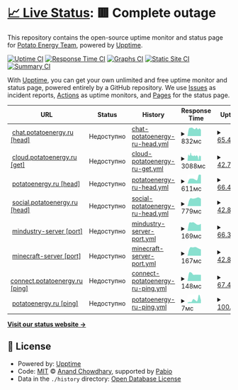 # [📈 Live Status](https://status.potatoenergy.ru): <!--live status--> **🟥 Complete outage**

This repository contains the open-source uptime monitor and status page for [Potato Energy Team](https://potatoenergy.ru/), powered by [Upptime](https://github.com/upptime/upptime).

[![Uptime CI](https://github.com/potatoenergy/status/workflows/Uptime%20CI/badge.svg)](https://github.com/potatoenergy/status/actions?query=workflow%3A%22Uptime+CI%22)
[![Response Time CI](https://github.com/potatoenergy/status/workflows/Response%20Time%20CI/badge.svg)](https://github.com/potatoenergy/status/actions?query=workflow%3A%22Response+Time+CI%22)
[![Graphs CI](https://github.com/potatoenergy/status/workflows/Graphs%20CI/badge.svg)](https://github.com/potatoenergy/status/actions?query=workflow%3A%22Graphs+CI%22)
[![Static Site CI](https://github.com/potatoenergy/status/workflows/Static%20Site%20CI/badge.svg)](https://github.com/potatoenergy/status/actions?query=workflow%3A%22Static+Site+CI%22)
[![Summary CI](https://github.com/potatoenergy/status/workflows/Summary%20CI/badge.svg)](https://github.com/potatoenergy/status/actions?query=workflow%3A%22Summary+CI%22)

With [Upptime](https://upptime.js.org), you can get your own unlimited and free uptime monitor and status page, powered entirely by a GitHub repository. We use [Issues](https://github.com/potatoenergy/status/issues) as incident reports, [Actions](https://github.com/potatoenergy/status/actions) as uptime monitors, and [Pages](https://status.potatoenergy.ru) for the status page.

<!--start: status pages-->
<!-- This summary is generated by Upptime (https://github.com/upptime/upptime) -->
<!-- Do not edit this manually, your changes will be overwritten -->
<!-- prettier-ignore -->
| URL | Status | History | Response Time | Uptime |
| --- | ------ | ------- | ------------- | ------ |
| <img alt="" src="https://icons.duckduckgo.com/ip3/chat.potatoenergy.ru.ico" height="13"> [chat.potatoenergy.ru [head]](https://chat.potatoenergy.ru/health) | Недоступно | [chat-potatoenergy-ru-head.yml](https://github.com/potatoenergy/status/commits/HEAD/history/chat-potatoenergy-ru-head.yml) | <details><summary><img alt="Response time graph" src="./graphs/chat-potatoenergy-ru-head/response-time-week.png" height="20"> 832мс</summary><br><a href="https://status.potatoenergy.ru/history/chat-potatoenergy-ru-head"><img alt="Response time 800" src="https://img.shields.io/endpoint?url=https%3A%2F%2Fraw.githubusercontent.com%2Fpotatoenergy%2Fstatus%2FHEAD%2Fapi%2Fchat-potatoenergy-ru-head%2Fresponse-time.json"></a><br><a href="https://status.potatoenergy.ru/history/chat-potatoenergy-ru-head"><img alt="24-hour response time 869" src="https://img.shields.io/endpoint?url=https%3A%2F%2Fraw.githubusercontent.com%2Fpotatoenergy%2Fstatus%2FHEAD%2Fapi%2Fchat-potatoenergy-ru-head%2Fresponse-time-day.json"></a><br><a href="https://status.potatoenergy.ru/history/chat-potatoenergy-ru-head"><img alt="7-day response time 832" src="https://img.shields.io/endpoint?url=https%3A%2F%2Fraw.githubusercontent.com%2Fpotatoenergy%2Fstatus%2FHEAD%2Fapi%2Fchat-potatoenergy-ru-head%2Fresponse-time-week.json"></a><br><a href="https://status.potatoenergy.ru/history/chat-potatoenergy-ru-head"><img alt="30-day response time 842" src="https://img.shields.io/endpoint?url=https%3A%2F%2Fraw.githubusercontent.com%2Fpotatoenergy%2Fstatus%2FHEAD%2Fapi%2Fchat-potatoenergy-ru-head%2Fresponse-time-month.json"></a><br><a href="https://status.potatoenergy.ru/history/chat-potatoenergy-ru-head"><img alt="1-year response time 800" src="https://img.shields.io/endpoint?url=https%3A%2F%2Fraw.githubusercontent.com%2Fpotatoenergy%2Fstatus%2FHEAD%2Fapi%2Fchat-potatoenergy-ru-head%2Fresponse-time-year.json"></a></details> | <details><summary><a href="https://status.potatoenergy.ru/history/chat-potatoenergy-ru-head">65.47%</a></summary><a href="https://status.potatoenergy.ru/history/chat-potatoenergy-ru-head"><img alt="All-time uptime 65.13%" src="https://img.shields.io/endpoint?url=https%3A%2F%2Fraw.githubusercontent.com%2Fpotatoenergy%2Fstatus%2FHEAD%2Fapi%2Fchat-potatoenergy-ru-head%2Fuptime.json"></a><br><a href="https://status.potatoenergy.ru/history/chat-potatoenergy-ru-head"><img alt="24-hour uptime 66.52%" src="https://img.shields.io/endpoint?url=https%3A%2F%2Fraw.githubusercontent.com%2Fpotatoenergy%2Fstatus%2FHEAD%2Fapi%2Fchat-potatoenergy-ru-head%2Fuptime-day.json"></a><br><a href="https://status.potatoenergy.ru/history/chat-potatoenergy-ru-head"><img alt="7-day uptime 65.47%" src="https://img.shields.io/endpoint?url=https%3A%2F%2Fraw.githubusercontent.com%2Fpotatoenergy%2Fstatus%2FHEAD%2Fapi%2Fchat-potatoenergy-ru-head%2Fuptime-week.json"></a><br><a href="https://status.potatoenergy.ru/history/chat-potatoenergy-ru-head"><img alt="30-day uptime 65.59%" src="https://img.shields.io/endpoint?url=https%3A%2F%2Fraw.githubusercontent.com%2Fpotatoenergy%2Fstatus%2FHEAD%2Fapi%2Fchat-potatoenergy-ru-head%2Fuptime-month.json"></a><br><a href="https://status.potatoenergy.ru/history/chat-potatoenergy-ru-head"><img alt="1-year uptime 65.13%" src="https://img.shields.io/endpoint?url=https%3A%2F%2Fraw.githubusercontent.com%2Fpotatoenergy%2Fstatus%2FHEAD%2Fapi%2Fchat-potatoenergy-ru-head%2Fuptime-year.json"></a></details>
| <img alt="" src="https://icons.duckduckgo.com/ip3/cloud.potatoenergy.ru.ico" height="13"> [cloud.potatoenergy.ru [get]](https://cloud.potatoenergy.ru/login) | Недоступно | [cloud-potatoenergy-ru-get.yml](https://github.com/potatoenergy/status/commits/HEAD/history/cloud-potatoenergy-ru-get.yml) | <details><summary><img alt="Response time graph" src="./graphs/cloud-potatoenergy-ru-get/response-time-week.png" height="20"> 3088мс</summary><br><a href="https://status.potatoenergy.ru/history/cloud-potatoenergy-ru-get"><img alt="Response time 3504" src="https://img.shields.io/endpoint?url=https%3A%2F%2Fraw.githubusercontent.com%2Fpotatoenergy%2Fstatus%2FHEAD%2Fapi%2Fcloud-potatoenergy-ru-get%2Fresponse-time.json"></a><br><a href="https://status.potatoenergy.ru/history/cloud-potatoenergy-ru-get"><img alt="24-hour response time 2253" src="https://img.shields.io/endpoint?url=https%3A%2F%2Fraw.githubusercontent.com%2Fpotatoenergy%2Fstatus%2FHEAD%2Fapi%2Fcloud-potatoenergy-ru-get%2Fresponse-time-day.json"></a><br><a href="https://status.potatoenergy.ru/history/cloud-potatoenergy-ru-get"><img alt="7-day response time 3088" src="https://img.shields.io/endpoint?url=https%3A%2F%2Fraw.githubusercontent.com%2Fpotatoenergy%2Fstatus%2FHEAD%2Fapi%2Fcloud-potatoenergy-ru-get%2Fresponse-time-week.json"></a><br><a href="https://status.potatoenergy.ru/history/cloud-potatoenergy-ru-get"><img alt="30-day response time 3583" src="https://img.shields.io/endpoint?url=https%3A%2F%2Fraw.githubusercontent.com%2Fpotatoenergy%2Fstatus%2FHEAD%2Fapi%2Fcloud-potatoenergy-ru-get%2Fresponse-time-month.json"></a><br><a href="https://status.potatoenergy.ru/history/cloud-potatoenergy-ru-get"><img alt="1-year response time 3504" src="https://img.shields.io/endpoint?url=https%3A%2F%2Fraw.githubusercontent.com%2Fpotatoenergy%2Fstatus%2FHEAD%2Fapi%2Fcloud-potatoenergy-ru-get%2Fresponse-time-year.json"></a></details> | <details><summary><a href="https://status.potatoenergy.ru/history/cloud-potatoenergy-ru-get">42.79%</a></summary><a href="https://status.potatoenergy.ru/history/cloud-potatoenergy-ru-get"><img alt="All-time uptime 58.73%" src="https://img.shields.io/endpoint?url=https%3A%2F%2Fraw.githubusercontent.com%2Fpotatoenergy%2Fstatus%2FHEAD%2Fapi%2Fcloud-potatoenergy-ru-get%2Fuptime.json"></a><br><a href="https://status.potatoenergy.ru/history/cloud-potatoenergy-ru-get"><img alt="24-hour uptime 33.68%" src="https://img.shields.io/endpoint?url=https%3A%2F%2Fraw.githubusercontent.com%2Fpotatoenergy%2Fstatus%2FHEAD%2Fapi%2Fcloud-potatoenergy-ru-get%2Fuptime-day.json"></a><br><a href="https://status.potatoenergy.ru/history/cloud-potatoenergy-ru-get"><img alt="7-day uptime 42.79%" src="https://img.shields.io/endpoint?url=https%3A%2F%2Fraw.githubusercontent.com%2Fpotatoenergy%2Fstatus%2FHEAD%2Fapi%2Fcloud-potatoenergy-ru-get%2Fuptime-week.json"></a><br><a href="https://status.potatoenergy.ru/history/cloud-potatoenergy-ru-get"><img alt="30-day uptime 60.55%" src="https://img.shields.io/endpoint?url=https%3A%2F%2Fraw.githubusercontent.com%2Fpotatoenergy%2Fstatus%2FHEAD%2Fapi%2Fcloud-potatoenergy-ru-get%2Fuptime-month.json"></a><br><a href="https://status.potatoenergy.ru/history/cloud-potatoenergy-ru-get"><img alt="1-year uptime 58.73%" src="https://img.shields.io/endpoint?url=https%3A%2F%2Fraw.githubusercontent.com%2Fpotatoenergy%2Fstatus%2FHEAD%2Fapi%2Fcloud-potatoenergy-ru-get%2Fuptime-year.json"></a></details>
| <img alt="" src="https://icons.duckduckgo.com/ip3/potatoenergy.ru.ico" height="13"> [potatoenergy.ru [head]](https://potatoenergy.ru/search) | Недоступно | [potatoenergy-ru-head.yml](https://github.com/potatoenergy/status/commits/HEAD/history/potatoenergy-ru-head.yml) | <details><summary><img alt="Response time graph" src="./graphs/potatoenergy-ru-head/response-time-week.png" height="20"> 611мс</summary><br><a href="https://status.potatoenergy.ru/history/potatoenergy-ru-head"><img alt="Response time 1023" src="https://img.shields.io/endpoint?url=https%3A%2F%2Fraw.githubusercontent.com%2Fpotatoenergy%2Fstatus%2FHEAD%2Fapi%2Fpotatoenergy-ru-head%2Fresponse-time.json"></a><br><a href="https://status.potatoenergy.ru/history/potatoenergy-ru-head"><img alt="24-hour response time 880" src="https://img.shields.io/endpoint?url=https%3A%2F%2Fraw.githubusercontent.com%2Fpotatoenergy%2Fstatus%2FHEAD%2Fapi%2Fpotatoenergy-ru-head%2Fresponse-time-day.json"></a><br><a href="https://status.potatoenergy.ru/history/potatoenergy-ru-head"><img alt="7-day response time 611" src="https://img.shields.io/endpoint?url=https%3A%2F%2Fraw.githubusercontent.com%2Fpotatoenergy%2Fstatus%2FHEAD%2Fapi%2Fpotatoenergy-ru-head%2Fresponse-time-week.json"></a><br><a href="https://status.potatoenergy.ru/history/potatoenergy-ru-head"><img alt="30-day response time 1561" src="https://img.shields.io/endpoint?url=https%3A%2F%2Fraw.githubusercontent.com%2Fpotatoenergy%2Fstatus%2FHEAD%2Fapi%2Fpotatoenergy-ru-head%2Fresponse-time-month.json"></a><br><a href="https://status.potatoenergy.ru/history/potatoenergy-ru-head"><img alt="1-year response time 1023" src="https://img.shields.io/endpoint?url=https%3A%2F%2Fraw.githubusercontent.com%2Fpotatoenergy%2Fstatus%2FHEAD%2Fapi%2Fpotatoenergy-ru-head%2Fresponse-time-year.json"></a></details> | <details><summary><a href="https://status.potatoenergy.ru/history/potatoenergy-ru-head">66.43%</a></summary><a href="https://status.potatoenergy.ru/history/potatoenergy-ru-head"><img alt="All-time uptime 63.47%" src="https://img.shields.io/endpoint?url=https%3A%2F%2Fraw.githubusercontent.com%2Fpotatoenergy%2Fstatus%2FHEAD%2Fapi%2Fpotatoenergy-ru-head%2Fuptime.json"></a><br><a href="https://status.potatoenergy.ru/history/potatoenergy-ru-head"><img alt="24-hour uptime 66.53%" src="https://img.shields.io/endpoint?url=https%3A%2F%2Fraw.githubusercontent.com%2Fpotatoenergy%2Fstatus%2FHEAD%2Fapi%2Fpotatoenergy-ru-head%2Fuptime-day.json"></a><br><a href="https://status.potatoenergy.ru/history/potatoenergy-ru-head"><img alt="7-day uptime 66.43%" src="https://img.shields.io/endpoint?url=https%3A%2F%2Fraw.githubusercontent.com%2Fpotatoenergy%2Fstatus%2FHEAD%2Fapi%2Fpotatoenergy-ru-head%2Fuptime-week.json"></a><br><a href="https://status.potatoenergy.ru/history/potatoenergy-ru-head"><img alt="30-day uptime 66.03%" src="https://img.shields.io/endpoint?url=https%3A%2F%2Fraw.githubusercontent.com%2Fpotatoenergy%2Fstatus%2FHEAD%2Fapi%2Fpotatoenergy-ru-head%2Fuptime-month.json"></a><br><a href="https://status.potatoenergy.ru/history/potatoenergy-ru-head"><img alt="1-year uptime 63.47%" src="https://img.shields.io/endpoint?url=https%3A%2F%2Fraw.githubusercontent.com%2Fpotatoenergy%2Fstatus%2FHEAD%2Fapi%2Fpotatoenergy-ru-head%2Fuptime-year.json"></a></details>
| <img alt="" src="https://icons.duckduckgo.com/ip3/social.potatoenergy.ru.ico" height="13"> [social.potatoenergy.ru [head]](https://social.potatoenergy.ru/health) | Недоступно | [social-potatoenergy-ru-head.yml](https://github.com/potatoenergy/status/commits/HEAD/history/social-potatoenergy-ru-head.yml) | <details><summary><img alt="Response time graph" src="./graphs/social-potatoenergy-ru-head/response-time-week.png" height="20"> 779мс</summary><br><a href="https://status.potatoenergy.ru/history/social-potatoenergy-ru-head"><img alt="Response time 805" src="https://img.shields.io/endpoint?url=https%3A%2F%2Fraw.githubusercontent.com%2Fpotatoenergy%2Fstatus%2FHEAD%2Fapi%2Fsocial-potatoenergy-ru-head%2Fresponse-time.json"></a><br><a href="https://status.potatoenergy.ru/history/social-potatoenergy-ru-head"><img alt="24-hour response time 759" src="https://img.shields.io/endpoint?url=https%3A%2F%2Fraw.githubusercontent.com%2Fpotatoenergy%2Fstatus%2FHEAD%2Fapi%2Fsocial-potatoenergy-ru-head%2Fresponse-time-day.json"></a><br><a href="https://status.potatoenergy.ru/history/social-potatoenergy-ru-head"><img alt="7-day response time 779" src="https://img.shields.io/endpoint?url=https%3A%2F%2Fraw.githubusercontent.com%2Fpotatoenergy%2Fstatus%2FHEAD%2Fapi%2Fsocial-potatoenergy-ru-head%2Fresponse-time-week.json"></a><br><a href="https://status.potatoenergy.ru/history/social-potatoenergy-ru-head"><img alt="30-day response time 765" src="https://img.shields.io/endpoint?url=https%3A%2F%2Fraw.githubusercontent.com%2Fpotatoenergy%2Fstatus%2FHEAD%2Fapi%2Fsocial-potatoenergy-ru-head%2Fresponse-time-month.json"></a><br><a href="https://status.potatoenergy.ru/history/social-potatoenergy-ru-head"><img alt="1-year response time 805" src="https://img.shields.io/endpoint?url=https%3A%2F%2Fraw.githubusercontent.com%2Fpotatoenergy%2Fstatus%2FHEAD%2Fapi%2Fsocial-potatoenergy-ru-head%2Fresponse-time-year.json"></a></details> | <details><summary><a href="https://status.potatoenergy.ru/history/social-potatoenergy-ru-head">42.80%</a></summary><a href="https://status.potatoenergy.ru/history/social-potatoenergy-ru-head"><img alt="All-time uptime 60.05%" src="https://img.shields.io/endpoint?url=https%3A%2F%2Fraw.githubusercontent.com%2Fpotatoenergy%2Fstatus%2FHEAD%2Fapi%2Fsocial-potatoenergy-ru-head%2Fuptime.json"></a><br><a href="https://status.potatoenergy.ru/history/social-potatoenergy-ru-head"><img alt="24-hour uptime 33.69%" src="https://img.shields.io/endpoint?url=https%3A%2F%2Fraw.githubusercontent.com%2Fpotatoenergy%2Fstatus%2FHEAD%2Fapi%2Fsocial-potatoenergy-ru-head%2Fuptime-day.json"></a><br><a href="https://status.potatoenergy.ru/history/social-potatoenergy-ru-head"><img alt="7-day uptime 42.80%" src="https://img.shields.io/endpoint?url=https%3A%2F%2Fraw.githubusercontent.com%2Fpotatoenergy%2Fstatus%2FHEAD%2Fapi%2Fsocial-potatoenergy-ru-head%2Fuptime-week.json"></a><br><a href="https://status.potatoenergy.ru/history/social-potatoenergy-ru-head"><img alt="30-day uptime 60.33%" src="https://img.shields.io/endpoint?url=https%3A%2F%2Fraw.githubusercontent.com%2Fpotatoenergy%2Fstatus%2FHEAD%2Fapi%2Fsocial-potatoenergy-ru-head%2Fuptime-month.json"></a><br><a href="https://status.potatoenergy.ru/history/social-potatoenergy-ru-head"><img alt="1-year uptime 60.05%" src="https://img.shields.io/endpoint?url=https%3A%2F%2Fraw.githubusercontent.com%2Fpotatoenergy%2Fstatus%2FHEAD%2Fapi%2Fsocial-potatoenergy-ru-head%2Fuptime-year.json"></a></details>
| <img alt="" src="https://icons.duckduckgo.com/ip3/null.ico" height="13"> [mindustry-server [port]](connect.potatoenergy.ru) | Недоступно | [mindustry-server-port.yml](https://github.com/potatoenergy/status/commits/HEAD/history/mindustry-server-port.yml) | <details><summary><img alt="Response time graph" src="./graphs/mindustry-server-port/response-time-week.png" height="20"> 169мс</summary><br><a href="https://status.potatoenergy.ru/history/mindustry-server-port"><img alt="Response time 168" src="https://img.shields.io/endpoint?url=https%3A%2F%2Fraw.githubusercontent.com%2Fpotatoenergy%2Fstatus%2FHEAD%2Fapi%2Fmindustry-server-port%2Fresponse-time.json"></a><br><a href="https://status.potatoenergy.ru/history/mindustry-server-port"><img alt="24-hour response time 208" src="https://img.shields.io/endpoint?url=https%3A%2F%2Fraw.githubusercontent.com%2Fpotatoenergy%2Fstatus%2FHEAD%2Fapi%2Fmindustry-server-port%2Fresponse-time-day.json"></a><br><a href="https://status.potatoenergy.ru/history/mindustry-server-port"><img alt="7-day response time 169" src="https://img.shields.io/endpoint?url=https%3A%2F%2Fraw.githubusercontent.com%2Fpotatoenergy%2Fstatus%2FHEAD%2Fapi%2Fmindustry-server-port%2Fresponse-time-week.json"></a><br><a href="https://status.potatoenergy.ru/history/mindustry-server-port"><img alt="30-day response time 167" src="https://img.shields.io/endpoint?url=https%3A%2F%2Fraw.githubusercontent.com%2Fpotatoenergy%2Fstatus%2FHEAD%2Fapi%2Fmindustry-server-port%2Fresponse-time-month.json"></a><br><a href="https://status.potatoenergy.ru/history/mindustry-server-port"><img alt="1-year response time 168" src="https://img.shields.io/endpoint?url=https%3A%2F%2Fraw.githubusercontent.com%2Fpotatoenergy%2Fstatus%2FHEAD%2Fapi%2Fmindustry-server-port%2Fresponse-time-year.json"></a></details> | <details><summary><a href="https://status.potatoenergy.ru/history/mindustry-server-port">66.31%</a></summary><a href="https://status.potatoenergy.ru/history/mindustry-server-port"><img alt="All-time uptime 62.52%" src="https://img.shields.io/endpoint?url=https%3A%2F%2Fraw.githubusercontent.com%2Fpotatoenergy%2Fstatus%2FHEAD%2Fapi%2Fmindustry-server-port%2Fuptime.json"></a><br><a href="https://status.potatoenergy.ru/history/mindustry-server-port"><img alt="24-hour uptime 65.23%" src="https://img.shields.io/endpoint?url=https%3A%2F%2Fraw.githubusercontent.com%2Fpotatoenergy%2Fstatus%2FHEAD%2Fapi%2Fmindustry-server-port%2Fuptime-day.json"></a><br><a href="https://status.potatoenergy.ru/history/mindustry-server-port"><img alt="7-day uptime 66.31%" src="https://img.shields.io/endpoint?url=https%3A%2F%2Fraw.githubusercontent.com%2Fpotatoenergy%2Fstatus%2FHEAD%2Fapi%2Fmindustry-server-port%2Fuptime-week.json"></a><br><a href="https://status.potatoenergy.ru/history/mindustry-server-port"><img alt="30-day uptime 65.68%" src="https://img.shields.io/endpoint?url=https%3A%2F%2Fraw.githubusercontent.com%2Fpotatoenergy%2Fstatus%2FHEAD%2Fapi%2Fmindustry-server-port%2Fuptime-month.json"></a><br><a href="https://status.potatoenergy.ru/history/mindustry-server-port"><img alt="1-year uptime 62.52%" src="https://img.shields.io/endpoint?url=https%3A%2F%2Fraw.githubusercontent.com%2Fpotatoenergy%2Fstatus%2FHEAD%2Fapi%2Fmindustry-server-port%2Fuptime-year.json"></a></details>
| <img alt="" src="https://icons.duckduckgo.com/ip3/null.ico" height="13"> [minecraft-server [port]](connect.potatoenergy.ru) | Недоступно | [minecraft-server-port.yml](https://github.com/potatoenergy/status/commits/HEAD/history/minecraft-server-port.yml) | <details><summary><img alt="Response time graph" src="./graphs/minecraft-server-port/response-time-week.png" height="20"> 167мс</summary><br><a href="https://status.potatoenergy.ru/history/minecraft-server-port"><img alt="Response time 162" src="https://img.shields.io/endpoint?url=https%3A%2F%2Fraw.githubusercontent.com%2Fpotatoenergy%2Fstatus%2FHEAD%2Fapi%2Fminecraft-server-port%2Fresponse-time.json"></a><br><a href="https://status.potatoenergy.ru/history/minecraft-server-port"><img alt="24-hour response time 154" src="https://img.shields.io/endpoint?url=https%3A%2F%2Fraw.githubusercontent.com%2Fpotatoenergy%2Fstatus%2FHEAD%2Fapi%2Fminecraft-server-port%2Fresponse-time-day.json"></a><br><a href="https://status.potatoenergy.ru/history/minecraft-server-port"><img alt="7-day response time 167" src="https://img.shields.io/endpoint?url=https%3A%2F%2Fraw.githubusercontent.com%2Fpotatoenergy%2Fstatus%2FHEAD%2Fapi%2Fminecraft-server-port%2Fresponse-time-week.json"></a><br><a href="https://status.potatoenergy.ru/history/minecraft-server-port"><img alt="30-day response time 159" src="https://img.shields.io/endpoint?url=https%3A%2F%2Fraw.githubusercontent.com%2Fpotatoenergy%2Fstatus%2FHEAD%2Fapi%2Fminecraft-server-port%2Fresponse-time-month.json"></a><br><a href="https://status.potatoenergy.ru/history/minecraft-server-port"><img alt="1-year response time 162" src="https://img.shields.io/endpoint?url=https%3A%2F%2Fraw.githubusercontent.com%2Fpotatoenergy%2Fstatus%2FHEAD%2Fapi%2Fminecraft-server-port%2Fresponse-time-year.json"></a></details> | <details><summary><a href="https://status.potatoenergy.ru/history/minecraft-server-port">42.87%</a></summary><a href="https://status.potatoenergy.ru/history/minecraft-server-port"><img alt="All-time uptime 60.15%" src="https://img.shields.io/endpoint?url=https%3A%2F%2Fraw.githubusercontent.com%2Fpotatoenergy%2Fstatus%2FHEAD%2Fapi%2Fminecraft-server-port%2Fuptime.json"></a><br><a href="https://status.potatoenergy.ru/history/minecraft-server-port"><img alt="24-hour uptime 33.69%" src="https://img.shields.io/endpoint?url=https%3A%2F%2Fraw.githubusercontent.com%2Fpotatoenergy%2Fstatus%2FHEAD%2Fapi%2Fminecraft-server-port%2Fuptime-day.json"></a><br><a href="https://status.potatoenergy.ru/history/minecraft-server-port"><img alt="7-day uptime 42.87%" src="https://img.shields.io/endpoint?url=https%3A%2F%2Fraw.githubusercontent.com%2Fpotatoenergy%2Fstatus%2FHEAD%2Fapi%2Fminecraft-server-port%2Fuptime-week.json"></a><br><a href="https://status.potatoenergy.ru/history/minecraft-server-port"><img alt="30-day uptime 60.27%" src="https://img.shields.io/endpoint?url=https%3A%2F%2Fraw.githubusercontent.com%2Fpotatoenergy%2Fstatus%2FHEAD%2Fapi%2Fminecraft-server-port%2Fuptime-month.json"></a><br><a href="https://status.potatoenergy.ru/history/minecraft-server-port"><img alt="1-year uptime 60.15%" src="https://img.shields.io/endpoint?url=https%3A%2F%2Fraw.githubusercontent.com%2Fpotatoenergy%2Fstatus%2FHEAD%2Fapi%2Fminecraft-server-port%2Fuptime-year.json"></a></details>
| <img alt="" src="https://icons.duckduckgo.com/ip3/null.ico" height="13"> [connect.potatoenergy.ru [ping]](connect.potatoenergy.ru) | Недоступно | [connect-potatoenergy-ru-ping.yml](https://github.com/potatoenergy/status/commits/HEAD/history/connect-potatoenergy-ru-ping.yml) | <details><summary><img alt="Response time graph" src="./graphs/connect-potatoenergy-ru-ping/response-time-week.png" height="20"> 148мс</summary><br><a href="https://status.potatoenergy.ru/history/connect-potatoenergy-ru-ping"><img alt="Response time 166" src="https://img.shields.io/endpoint?url=https%3A%2F%2Fraw.githubusercontent.com%2Fpotatoenergy%2Fstatus%2FHEAD%2Fapi%2Fconnect-potatoenergy-ru-ping%2Fresponse-time.json"></a><br><a href="https://status.potatoenergy.ru/history/connect-potatoenergy-ru-ping"><img alt="24-hour response time 153" src="https://img.shields.io/endpoint?url=https%3A%2F%2Fraw.githubusercontent.com%2Fpotatoenergy%2Fstatus%2FHEAD%2Fapi%2Fconnect-potatoenergy-ru-ping%2Fresponse-time-day.json"></a><br><a href="https://status.potatoenergy.ru/history/connect-potatoenergy-ru-ping"><img alt="7-day response time 148" src="https://img.shields.io/endpoint?url=https%3A%2F%2Fraw.githubusercontent.com%2Fpotatoenergy%2Fstatus%2FHEAD%2Fapi%2Fconnect-potatoenergy-ru-ping%2Fresponse-time-week.json"></a><br><a href="https://status.potatoenergy.ru/history/connect-potatoenergy-ru-ping"><img alt="30-day response time 177" src="https://img.shields.io/endpoint?url=https%3A%2F%2Fraw.githubusercontent.com%2Fpotatoenergy%2Fstatus%2FHEAD%2Fapi%2Fconnect-potatoenergy-ru-ping%2Fresponse-time-month.json"></a><br><a href="https://status.potatoenergy.ru/history/connect-potatoenergy-ru-ping"><img alt="1-year response time 166" src="https://img.shields.io/endpoint?url=https%3A%2F%2Fraw.githubusercontent.com%2Fpotatoenergy%2Fstatus%2FHEAD%2Fapi%2Fconnect-potatoenergy-ru-ping%2Fresponse-time-year.json"></a></details> | <details><summary><a href="https://status.potatoenergy.ru/history/connect-potatoenergy-ru-ping">67.47%</a></summary><a href="https://status.potatoenergy.ru/history/connect-potatoenergy-ru-ping"><img alt="All-time uptime 65.99%" src="https://img.shields.io/endpoint?url=https%3A%2F%2Fraw.githubusercontent.com%2Fpotatoenergy%2Fstatus%2FHEAD%2Fapi%2Fconnect-potatoenergy-ru-ping%2Fuptime.json"></a><br><a href="https://status.potatoenergy.ru/history/connect-potatoenergy-ru-ping"><img alt="24-hour uptime 66.54%" src="https://img.shields.io/endpoint?url=https%3A%2F%2Fraw.githubusercontent.com%2Fpotatoenergy%2Fstatus%2FHEAD%2Fapi%2Fconnect-potatoenergy-ru-ping%2Fuptime-day.json"></a><br><a href="https://status.potatoenergy.ru/history/connect-potatoenergy-ru-ping"><img alt="7-day uptime 67.47%" src="https://img.shields.io/endpoint?url=https%3A%2F%2Fraw.githubusercontent.com%2Fpotatoenergy%2Fstatus%2FHEAD%2Fapi%2Fconnect-potatoenergy-ru-ping%2Fuptime-week.json"></a><br><a href="https://status.potatoenergy.ru/history/connect-potatoenergy-ru-ping"><img alt="30-day uptime 66.65%" src="https://img.shields.io/endpoint?url=https%3A%2F%2Fraw.githubusercontent.com%2Fpotatoenergy%2Fstatus%2FHEAD%2Fapi%2Fconnect-potatoenergy-ru-ping%2Fuptime-month.json"></a><br><a href="https://status.potatoenergy.ru/history/connect-potatoenergy-ru-ping"><img alt="1-year uptime 65.99%" src="https://img.shields.io/endpoint?url=https%3A%2F%2Fraw.githubusercontent.com%2Fpotatoenergy%2Fstatus%2FHEAD%2Fapi%2Fconnect-potatoenergy-ru-ping%2Fuptime-year.json"></a></details>
| <img alt="" src="https://icons.duckduckgo.com/ip3/null.ico" height="13"> [potatoenergy.ru [ping]](potatoenergy.ru) | Недоступно | [potatoenergy-ru-ping.yml](https://github.com/potatoenergy/status/commits/HEAD/history/potatoenergy-ru-ping.yml) | <details><summary><img alt="Response time graph" src="./graphs/potatoenergy-ru-ping/response-time-week.png" height="20"> 7мс</summary><br><a href="https://status.potatoenergy.ru/history/potatoenergy-ru-ping"><img alt="Response time 5" src="https://img.shields.io/endpoint?url=https%3A%2F%2Fraw.githubusercontent.com%2Fpotatoenergy%2Fstatus%2FHEAD%2Fapi%2Fpotatoenergy-ru-ping%2Fresponse-time.json"></a><br><a href="https://status.potatoenergy.ru/history/potatoenergy-ru-ping"><img alt="24-hour response time 9" src="https://img.shields.io/endpoint?url=https%3A%2F%2Fraw.githubusercontent.com%2Fpotatoenergy%2Fstatus%2FHEAD%2Fapi%2Fpotatoenergy-ru-ping%2Fresponse-time-day.json"></a><br><a href="https://status.potatoenergy.ru/history/potatoenergy-ru-ping"><img alt="7-day response time 7" src="https://img.shields.io/endpoint?url=https%3A%2F%2Fraw.githubusercontent.com%2Fpotatoenergy%2Fstatus%2FHEAD%2Fapi%2Fpotatoenergy-ru-ping%2Fresponse-time-week.json"></a><br><a href="https://status.potatoenergy.ru/history/potatoenergy-ru-ping"><img alt="30-day response time 5" src="https://img.shields.io/endpoint?url=https%3A%2F%2Fraw.githubusercontent.com%2Fpotatoenergy%2Fstatus%2FHEAD%2Fapi%2Fpotatoenergy-ru-ping%2Fresponse-time-month.json"></a><br><a href="https://status.potatoenergy.ru/history/potatoenergy-ru-ping"><img alt="1-year response time 5" src="https://img.shields.io/endpoint?url=https%3A%2F%2Fraw.githubusercontent.com%2Fpotatoenergy%2Fstatus%2FHEAD%2Fapi%2Fpotatoenergy-ru-ping%2Fresponse-time-year.json"></a></details> | <details><summary><a href="https://status.potatoenergy.ru/history/potatoenergy-ru-ping">100.00%</a></summary><a href="https://status.potatoenergy.ru/history/potatoenergy-ru-ping"><img alt="All-time uptime 100.00%" src="https://img.shields.io/endpoint?url=https%3A%2F%2Fraw.githubusercontent.com%2Fpotatoenergy%2Fstatus%2FHEAD%2Fapi%2Fpotatoenergy-ru-ping%2Fuptime.json"></a><br><a href="https://status.potatoenergy.ru/history/potatoenergy-ru-ping"><img alt="24-hour uptime 100.00%" src="https://img.shields.io/endpoint?url=https%3A%2F%2Fraw.githubusercontent.com%2Fpotatoenergy%2Fstatus%2FHEAD%2Fapi%2Fpotatoenergy-ru-ping%2Fuptime-day.json"></a><br><a href="https://status.potatoenergy.ru/history/potatoenergy-ru-ping"><img alt="7-day uptime 100.00%" src="https://img.shields.io/endpoint?url=https%3A%2F%2Fraw.githubusercontent.com%2Fpotatoenergy%2Fstatus%2FHEAD%2Fapi%2Fpotatoenergy-ru-ping%2Fuptime-week.json"></a><br><a href="https://status.potatoenergy.ru/history/potatoenergy-ru-ping"><img alt="30-day uptime 100.00%" src="https://img.shields.io/endpoint?url=https%3A%2F%2Fraw.githubusercontent.com%2Fpotatoenergy%2Fstatus%2FHEAD%2Fapi%2Fpotatoenergy-ru-ping%2Fuptime-month.json"></a><br><a href="https://status.potatoenergy.ru/history/potatoenergy-ru-ping"><img alt="1-year uptime 100.00%" src="https://img.shields.io/endpoint?url=https%3A%2F%2Fraw.githubusercontent.com%2Fpotatoenergy%2Fstatus%2FHEAD%2Fapi%2Fpotatoenergy-ru-ping%2Fuptime-year.json"></a></details>

<!--end: status pages-->

[**Visit our status website →**](https://status.potatoenergy.ru)

## 📄 License

- Powered by: [Upptime](https://github.com/upptime/upptime)
- Code: [MIT](./LICENSE) © [Anand Chowdhary](https://anandchowdhary.com), supported by [Pabio](https://pabio.com)
- Data in the `./history` directory: [Open Database License](https://opendatacommons.org/licenses/odbl/1-0/)
